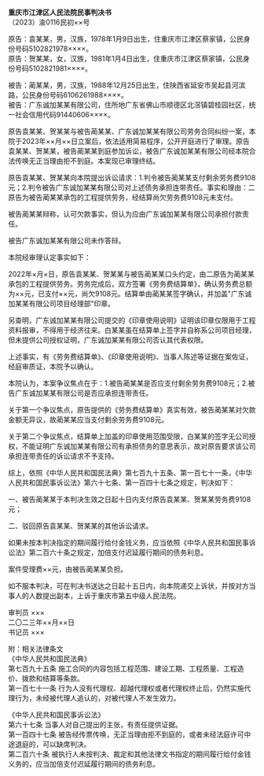 **重庆市江津区人民法院民事判决书**  
（2023）渝0116民初××号  

原告：袁某某，男，汉族，1978年1月9日出生，住重庆市江津区蔡家镇，公民身份号码5102821978××××。  
原告：贺某某，女，汉族，1981年1月4日出生，住重庆市江津区蔡家镇，公民身份号码5102821981××××。  

被告：蔺某某，男，汉族，1988年12月25日出生，住陕西省延安市吴起县河滨路，公民身份号码6106261988××××。  
被告：广东诚加某某有限公司，住所地广东省佛山市顺德区北滘镇碧桂园社区，统一社会信用代码91440606××××。  

原告袁某某、贺某某与被告蔺某某、广东诚加某某有限公司劳务合同纠纷一案，本院于2023年××月××日立案后，依法适用简易程序，公开开庭进行了审理。原告袁某某、贺某某，被告蔺某某到庭参加诉讼，被告广东诚加某某有限公司经本院合法传唤无正当理由拒不到庭。本案现已审理终结。  

原告袁某某、贺某某向本院提出诉讼请求：1.判令被告蔺某某支付剩余劳务费9108元；2.判令被告广东诚加某某有限公司对上述债务承担连带责任。事实和理由：二原告为被告蔺某某承包的工程提供劳务，经结算尚欠劳务费9108元未支付。  

被告蔺某某辩称，认可欠款事实，但认为应由广东诚加某某有限公司承担付款责任。  

被告广东诚加某某有限公司未作答辩。  

本院经审理认定事实如下：  

2022年×月×日，原告袁某某、贺某某与被告蔺某某口头约定，由二原告为蔺某某承包的工程提供劳务。劳务完成后，双方签署《劳务费结算单》，确认劳务费总额为××元，已支付××元，尚欠9108元。结算单由蔺某某签字确认，并加盖"广东诚加某某有限公司项目经理部"印章。  

另查明，广东诚加某某有限公司提交的《印章使用说明》证明该印章仅限用于工程资料报审，不得用于经济往来。白某某虽在结算单上签字并自称系公司项目经理，但未提供公司授权证明，广东诚加某某有限公司否认其代表权限。  

上述事实，有《劳务费结算单》、《印章使用说明》、当事人陈述等证据在案佐证，经庭审质证，本院予以确认。  

本院认为，本案争议焦点在于：1.被告蔺某某是否应支付剩余劳务费9108元；2.被告广东诚加某某有限公司是否应承担连带责任。  

关于第一个争议焦点，原告提供的《劳务费结算单》真实有效，被告蔺某某对欠款金额无异议，故蔺某某应当支付剩余劳务费9108元。  

关于第二个争议焦点，结算单上加盖的印章使用范围受限，白某某的签字无公司授权，不能证明广东诚加某某有限公司有承担债务的意思表示，故对原告要求该公司承担连带责任的诉讼请求不予支持。  

综上，依照《中华人民共和国民法典》第七百九十五条、第一百七十一条，《中华人民共和国民事诉讼法》第六十七条、第一百四十七条之规定，判决如下：  

一、被告蔺某某于本判决生效之日起十日内支付原告袁某某、贺某某劳务费9108元；  

二、驳回原告袁某某、贺某某的其他诉讼请求。  

如果未按本判决指定的期间履行给付金钱义务，应当依照《中华人民共和国民事诉讼法》第二百六十条之规定，加倍支付迟延履行期间的债务利息。  

案件受理费××元，由被告蔺某某负担。  

如不服本判决，可在判决书送达之日起十五日内，向本院递交上诉状，并按对方当事人的人数提出副本，上诉于重庆市第五中级人民法院。  

审判员 ×××  
二〇二三年××月××日  
书记员 ×××  

附：相关法律条文  
《中华人民共和国民法典》  
第七百九十五条 施工合同的内容包括工程范围、建设工期、工程质量、工程造价、拨款和结算等条款。  
第一百七十一条 行为人没有代理权、超越代理权或者代理权终止后，仍然实施代理行为，未经被代理人追认的，对被代理人不发生效力。  

《中华人民共和国民事诉讼法》  
第六十七条 当事人对自己提出的主张，有责任提供证据。  
第一百四十七条 被告经传票传唤，无正当理由拒不到庭的，或者未经法庭许可中途退庭的，可以缺席判决。  
第二百六十条 被执行人未按判决、裁定和其他法律文书指定的期间履行给付金钱义务的，应当加倍支付迟延履行期间的债务利息。